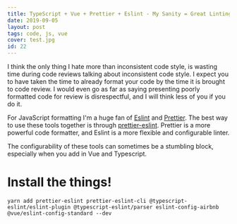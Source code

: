 ```yaml
---
title: TypeScript + Vue + Prettier + Eslint - My Sanity = Great Linting!
date: 2019-09-05
layout: post
tags: code, js, vue
cover: test.jpg
id: 22
---
```


I think the only thing I hate more than inconsistent code style, is wasting time during code reviews talking about inconsistent code style. I expect you to have taken the time to already format your code by the time it is brought to code review. I would even go as far as saying presenting poorly formatted code for review is disrespectful, and I will think less of you if you do it.

For JavaScript formatting I'm a huge fan of [Eslint](https://eslint.org/) and [Prettier](https://prettier.io/). The best way to use these tools together is through [prettier-eslint](https://github.com/prettier/prettier-eslint). Prettier is a more powerful code formatter, and Eslint is a more flexible and configurable linter.

The configurability of these tools can sometimes be a stumbling block, especially when you add in Vue and Typescript.

# Install the things!
`yarn add prettier-eslint prettier-eslint-cli @typescript-eslint/eslint-plugin @typescript-eslint/parser eslint-config-airbnb @vue/eslint-config-standard --dev`

